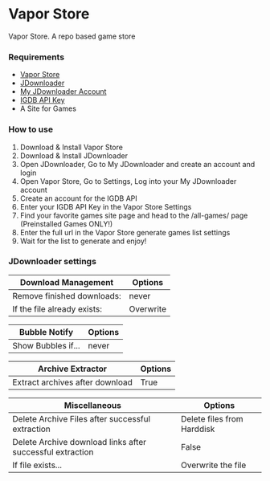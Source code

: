 # Vapor Store

Vapor Store. A repo based game store

### Requirements

- [Vapor Store](http://localhost/)
- [JDownloader](https://jdownloader.org/)
- [My JDownloader Account](https://my.jdownloader.org/login.html)
- [IGDB API Key](https://api.igdb.com/signup)
- A Site for Games

### How to use

1. Download & Install Vapor Store
2. Download & Install JDownloader
3. Open JDownloader, Go to My JDownloader and create an account and login
4. Open Vapor Store, Go to Settings, Log into your My JDownloader account
5. Create an account for the IGDB API
6. Enter your IGDB API Key in the Vapor Store Settings
7. Find your favorite games site page and head to the /all-games/ page (Preinstalled Games ONLY!)  
8. Enter the full url in the Vapor Store generate games list settings
9. Wait for the list to generate and enjoy!

### JDownloader settings

| Download Management | Options |
| ------------- | ------------- |
| Remove finished downloads:  | never  | 
| If the file already exists:  | Overwrite  | 

| Bubble Notify  | Options |
| ------------- | ------------- |
| Show Bubbles if... | never  |

| Archive Extractor  | Options |
| ------------- | ------------- |
| Extract archives after download  | True  |

| Miscellaneous  | Options |
| ------------- | ------------- |
| Delete Archive Files after successful extraction  | Delete files from Harddisk  |
| Delete Archive download links after successful extraction  | False  |
| If file exists...  | Overwrite the file  |
